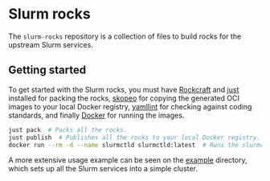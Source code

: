 # Slurm rocks

The `slurm-rocks` repository is a collection of files to build rocks for the upstream
Slurm services.

## Getting started

To get started with the Slurm rocks, you must have [Rockcraft] and [just] installed for
packing the rocks, [skopeo] for copying the generated OCI images to your local Docker registry,
[yamllint] for checking against coding standards, and finally [Docker] for running the images.

```bash
just pack  # Packs all the rocks.
just publish  # Publishes all the rocks to your local Docker registry.
docker run --rm -d --name slurmctld slurmctld:latest  # Runs the slurmctld rock with Docker.
```

A more extensive usage example can be seen on the [example](./example) directory, which sets up all
the Slurm services into a simple cluster.

[Rockcraft]: https://documentation.ubuntu.com/rockcraft
[just]: https://github.com/casey/just
[skopeo]: https://github.com/containers/skopeo
[yamllint]: https://github.com/adrienverge/yamllint
[Docker]: https://www.docker.com
